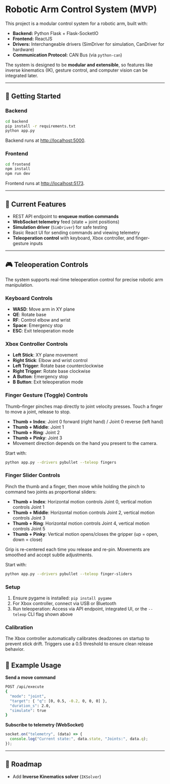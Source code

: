 # Robotic Arm Control System (MVP)

This project is a modular control system for a robotic arm, built with:

- **Backend:** Python Flask + Flask-SocketIO
- **Frontend:** ReactJS
- **Drivers:** Interchangeable drivers (SimDriver for simulation, CanDriver for hardware)
- **Communication Protocol:** CAN Bus (via `python-can`)

The system is designed to be **modular and extensible**, so features like inverse kinematics (IK), gesture control, and computer vision can be integrated later.

---

## 🚀 Getting Started

### Backend
```bash
cd backend
pip install -r requirements.txt
python app.py
````

Backend runs at [http://localhost:5000](http://localhost:5000).

### Frontend

```bash
cd frontend
npm install
npm run dev
```

Frontend runs at [http://localhost:5173](http://localhost:5173).

---

## 🧩 Current Features

* REST API endpoint to **enqueue motion commands**
* **WebSocket telemetry** feed (state + joint positions)
* **Simulation driver** (`SimDriver`) for safe testing
* Basic React UI for sending commands and viewing telemetry
* **Teleoperation control** with keyboard, Xbox controller, and finger-gesture inputs

---

## 🎮 Teleoperation Controls

The system supports real-time teleoperation control for precise robotic arm manipulation.

### Keyboard Controls
- **WASD**: Move arm in XY plane
- **QE**: Rotate base
- **RF**: Control elbow and wrist
- **Space**: Emergency stop
- **ESC**: Exit teleoperation mode

### Xbox Controller Controls
- **Left Stick**: XY plane movement
- **Right Stick**: Elbow and wrist control
- **Left Trigger**: Rotate base counterclockwise
- **Right Trigger**: Rotate base clockwise
- **A Button**: Emergency stop
- **B Button**: Exit teleoperation mode

### Finger Gesture (Toggle) Controls
Thumb–finger pinches map directly to joint velocity presses. Touch a finger to move a joint, release to stop.

- **Thumb + Index**: Joint 0 forward (right hand) / Joint 0 reverse (left hand)
- **Thumb + Middle**: Joint 1
- **Thumb + Ring**: Joint 2
- **Thumb + Pinky**: Joint 3
- Movement direction depends on the hand you present to the camera.

Start with:

```bash
python app.py --drivers pybullet --teleop fingers
```

### Finger Slider Controls
Pinch the thumb and a finger, then move while holding the pinch to command two joints as proportional sliders:

- **Thumb + Index**: Horizontal motion controls Joint 0, vertical motion controls Joint 1
- **Thumb + Middle**: Horizontal motion controls Joint 2, vertical motion controls Joint 3
- **Thumb + Ring**: Horizontal motion controls Joint 4, vertical motion controls Joint 5
- **Thumb + Pinky**: Vertical motion opens/closes the gripper (up = open, down = close)

Grip is re-centered each time you release and re-pin. Movements are smoothed and accept subtle adjustments.

Start with:

```bash
python app.py --drivers pybullet --teleop finger-sliders
```

### Setup
1. Ensure pygame is installed: `pip install pygame`
2. For Xbox controller, connect via USB or Bluetooth
3. Run teleoperation: Access via API endpoint, integrated UI, or the `--teleop` CLI flag shown above

### Calibration
The Xbox controller automatically calibrates deadzones on startup to prevent stick drift. Triggers use a 0.5 threshold to ensure clean release behavior.

## 📡 Example Usage

**Send a move command**

```bash
POST /api/execute
{
  "mode": "joint",
  "target": { "q": [0, 0.5, -0.2, 0, 0, 0] },
  "duration_s": 2.0,
  "simulate": true
}
```

**Subscribe to telemetry (WebSocket)**

```js
socket.on("telemetry", (data) => {
  console.log("Current state:", data.state, "Joints:", data.q);
});
```

---

## 🔮 Roadmap

* Add **Inverse Kinematics solver** (`IKSolver`)
